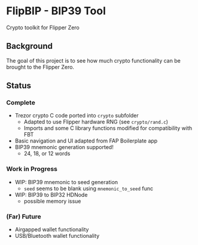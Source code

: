 # FlipBIP - BIP39 Tool
Crypto toolkit for Flipper Zero

## Background

The goal of this project is to see how much crypto functionality can be brought to the Flipper Zero.

## Status

### Complete

- Trezor crypto C code ported into `crypto` subfolder
  - Adapted to use Flipper hardware RNG (see `crypto/rand.c`)
  - Imports and some C library functions modified for compatibility with FBT
- Basic navigation and UI adapted from FAP Boilerplate app
- BIP39 mnemonic generation supported!
  - 24, 18, or 12 words

### Work in Progress

- WIP: BIP39 mnemonic to seed generation
  - `seed` seems to be blank using `mnemonic_to_seed` func
- WIP: BIP39 to BIP32 HDNode
  - possible memory issue

### (Far) Future

- Airgapped wallet functionality
- USB/Bluetooth wallet functionality
